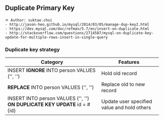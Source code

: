 ## Duplicate Primary Key

```
ㅁ Author: suktae.choi
- http://jason-heo.github.io/mysql/2014/03/05/manage-dup-key2.html
- https://dev.mysql.com/doc/refman/5.7/en/insert-on-duplicate.html
- http://stackoverflow.com/questions/2714587/mysql-on-duplicate-key-update-for-multiple-rows-insert-in-single-query
```

### Duplicate key strategy
| Category                                                              | Features                                    |
|-----------------------------------------------------------------------|---------------------------------------------|
| INSERT **IGNORE** INTO person VALUES ('', '')                             | Hold old record                             |
| **REPLACE** INTO person VALUES ('', '')                                   | Replace old to new record                   |
| INSERT INTO person VALUES ('', '') **ON DUPLICATE KEY UPDATE** id = #{id} | Update user specified value and hold others |

